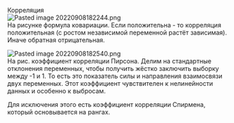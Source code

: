 Корреляция  
![Pasted image 20220908182244.png](https://github.com/PolkaDott/Data-Science-Summaries/blob/main/Мат.Статистика/attachments/Pasted%20image%2020220908182244.png?raw=true)  
На рисунке формула ковариации. Если положительна - то корреляция положительная (с ростом независимой переменной растёт зависимая). Иначе обратная отрицательная.  
  
![Pasted image 20220908182540.png](https://github.com/PolkaDott/Data-Science-Summaries/blob/main/Мат.Статистика/attachments/Pasted%20image%2020220908182540.png?raw=true)  
На рис. коэффициент корреляции Пирсона. Делим на стандартные отклонения переменных, чтобы получить жёстко заключить выборку между -1 и 1. То есть это показатель силы и направления взаимосвязи двух переменных. Этот коэффициент чувствителен к нелинейности данных и особенно к выбросам.  
  
Для исключения этого есть коэффициент корреляции Спирмена, который основывается на рангах.